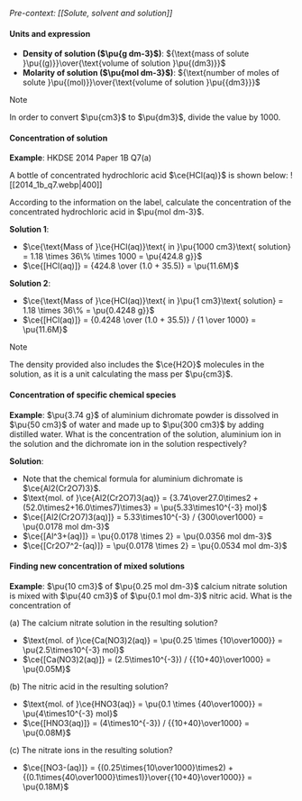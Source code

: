 *Pre-context: [[Solute, solvent and solution]]*

#### Units and expression
- **Density of solution ($\pu{g dm-3}$)**: ${\text{mass of solute }\pu{(g)}}\over{\text{volume of solution }\pu{(dm3)}}$
- **Molarity of solution ($\pu{mol dm-3}$)**: ${\text{number of moles of solute }\pu{(mol)}}\over{\text{volume of solution }\pu{{dm3}}}$

> [!note]
> In order to convert $\pu{cm3}$ to $\pu{dm3}$, divide the value by 1000.

#### Concentration of solution
**Example**: HKDSE 2014 Paper 1B Q7(a)

A bottle of concentrated hydrochloric acid $\ce{HCl(aq)}$ is shown below:
![[2014_1b_q7.webp|400]]

According to the information on the label, calculate the concentration of the concentrated hydrochloric acid in $\pu{mol dm-3}$.

**Solution 1**:
- $\ce{\text{Mass of }\ce{HCl(aq)}\text{ in }\pu{1000 cm3}\text{ solution} = 1.18 \times 36\% \times 1000 = \pu{424.8 g}}$
- $\ce{[HCl(aq)]} = {424.8 \over (1.0 + 35.5)} = \pu{11.6M}$

**Solution 2**:
- $\ce{\text{Mass of }\ce{HCl(aq)}\text{ in }\pu{1 cm3}\text{ solution} = 1.18 \times 36\% = \pu{0.4248 g}}$
- $\ce{[HCl(aq)]} = {0.4248 \over (1.0 + 35.5)} / {1 \over 1000} = \pu{11.6M}$

> [!note]
> The density provided also includes the $\ce{H2O}$ molecules in the solution, as it is a unit calculating the mass per $\pu{cm3}$.

#### Concentration of specific chemical species
**Example**:
$\pu{3.74 g}$ of aluminium dichromate powder is dissolved in $\pu{50 cm3}$ of water and made up to $\pu{300 cm3}$ by adding distilled water. What is the concentration of the solution, aluminium ion in the solution and the dichromate ion in the solution respectively?

**Solution**:
- Note that the chemical formula for aluminium dichromate is $\ce{Al2(Cr2O7)3}$.
- $\text{mol. of }\ce{Al2(Cr2O7)3(aq)} = {3.74\over27.0\times2 + (52.0\times2+16.0\times7)\times3} = \pu{5.33\times10^{-3} mol}$
- $\ce{[Al2(Cr2O7)3(aq)]} = 5.33\times10^{-3} / {300\over1000} = \pu{0.0178 mol dm-3}$
- $\ce{[Al^3+(aq)]} = \pu{0.0178 \times 2} = \pu{0.0356 mol dm-3}$
- $\ce{[Cr2O7^2-(aq)]} = \pu{0.0178 \times 2} = \pu{0.0534 mol dm-3}$

#### Finding new concentration of mixed solutions
**Example**:
$\pu{10 cm3}$ of $\pu{0.25 mol dm-3}$ calcium nitrate solution is mixed with $\pu{40 cm3}$ of $\pu{0.1 mol dm-3}$ nitric acid. What is the concentration of

(a) The calcium nitrate solution in the resulting solution?
- $\text{mol. of }\ce{Ca(NO3)2(aq)} = \pu{0.25 \times {10\over1000}} = \pu{2.5\times10^{-3} mol}$
- $\ce{[Ca(NO3)2(aq)]} = (2.5\times10^{-3}) / {{10+40}\over1000} = \pu{0.05M}$

(b) The nitric acid in the resulting solution?
- $\text{mol. of }\ce{HNO3(aq)} = \pu{0.1 \times {40\over1000}} = \pu{4\times10^{-3} mol}$
- $\ce{[HNO3(aq)]} = (4\times10^{-3}) / {{10+40}\over1000} = \pu{0.08M}$

(c) The nitrate ions in the resulting solution?
- $\ce{[NO3-(aq)]} = {(0.25\times{10\over1000}\times2) + {(0.1\times{40\over1000}\times1)}\over{{10+40}\over1000}} = \pu{0.18M}$
